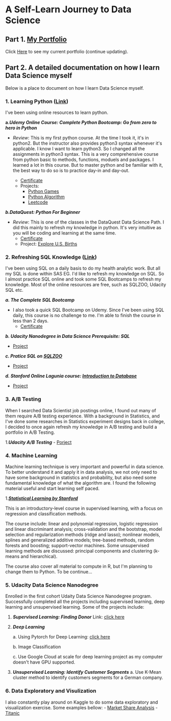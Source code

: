 # A Self-Learn Journey to Data Science

## Part 1. [My Portfolio](https://github.com/KarenJF/DataScience/tree/master/Portfolio)
Click [Here](https://github.com/KarenJF/DataScience/tree/master/Portfolio) to see my current portfolio (continue updating).

## Part 2. A detailed documentation on how I learn Data Science myself
Below is a place to document on how I learn Data Science myself.

### 1. Learning Python ([Link](https://github.com/KarenJF/DataScience/tree/master/Learn_Python))
I've been using online resources to learn python. 

**a._Udemy Online Course: Complete Python Bootcamp: Go from zero to hero in Python_**
* _Review_: This is my first python course. At the time I took it, it's in python2. But the instructor also provides python3 syntax whenever it's applicable. I know I want to learn python3. So I changed all the assignments in python3 syntax. This is a very comprehensive course from python basic to methods, functions, moduels and packages. I learned a lot in this course. But to master python and be familiar with it, the best way to do so is to practice day-in and day-out. 

    - [Certificate](https://www.udemy.com/certificate/UC-5EIRXTI7/)
    - Projects: 
        - [Python Games](https://github.com/KarenJF/Python-Games)
        - [Python Algorithm](https://github.com/KarenJF/Python-Algorithm)
        - [Leetcode](https://github.com/KarenJF/Leetcode)
    
**_b.DataQuest: Python For Beginner_**
* _Review_: This is one of the classes in the DataQuest Data Science Path. I did this mainly to refresh my knowledge in python. It's very intuitive as you will be coding and learning at the same time. 
    - [Certificate](https://github.com/KarenJF/DataScience/blob/master/Learn_Python/Jiaqi_Fang_Python_Beginner_DataQuest.pdf)
    - Project: [Explore U.S. Births](https://github.com/KarenJF/DataScience/blob/master/Learn_Python/Explore_US_Births.ipynb)

### 2. Refreshing SQL Knowledge ([Link](https://github.com/KarenJF/DataScience/tree/master/SQL)) 
I've been using SQL on a daily basis to do my health analytic work. But all my SQL is done within SAS EG. I'd like to refresh my knowledge on SQL. So I almost practice SQL online and took some SQL Bootcamps to refresh my knowledge. Most of the online resources are free, such as SQLZOO, Udacity SQL etc. 

**_a. The Complete SQL Bootcamp_**
- I also took a quick SQL Bootcamp on Udemy. Since I've been using SQL daily, this course is no challenge to me. I'm able to finish the course in less than 2 days.
    - [Certificate](https://www.udemy.com/certificate/UC-QYNIOPI2/)

**_b. Udacity Nanodegree in Data Science Prerequisite: SQL_**
- [Project](https://github.com/KarenJF/DataScience/tree/master/SQL/Udacity_SQL)
    
**_c. Pratice SQL on [SQLZOO](http://sqlzoo.net/wiki/SQL_Tutorial)_**
- [Project](https://github.com/KarenJF/DataScience/tree/master/SQL/SQLZOO)

**_d. Stanford Online Lagunia course: [Introduction to Database](https://lagunita.stanford.edu/courses/Engineering/db/2014_1/about)_**
- [Project](https://github.com/KarenJF/DataScience/tree/master/SQL/Stanford_Intro_to_DB)
    
### 3. A/B Testing
When I searched Data Scientist job postings online, I found out many of them require A/B testing experience. With a background in Statistics, and I've done some researches in Statistics experiment designs back in college, I decided to once again refresh my knowledge in A/B testing and build a portfolio in A/B Testing. 

1.**_Udacity A/B Testing_**
    - [Porject](https://github.com/KarenJF/DataScience/tree/master/Portfolio/AB_Testing)
    
### 4. Machine Learning
Machine learning technique is very important and powerful in data science. To better understand it and apply it in data analysis, we not only need to have some background in statistics and probability, but also need some fundamental knowledge of what the algorithm are. I found the following material useful and start learning self paced.

1.**_[Statistical Learning by Stanford](https://lagunita.stanford.edu/courses/HumanitiesSciences/StatLearning/Winter2016/about)_**

This is an introductory-level course in supervised learning, with a focus on regression and classification methods. 

The course include: linear and polynomial regression, logistic regression and linear discriminant analysis; cross-validation and the bootstrap, model selection and regularization methods (ridge and lasso); nonlinear models, splines and generalized additive models; tree-based methods, random forests and boosting; support-vector machines. Some unsupervised learning methods are discussed: principal components and clustering (k-means and hierarchical).

The course also cover all material to compute in R, but I'm planning to change them to Python. To be continue...

### 5. Udacity Data Science Nanodegree

Enrolled in the first cohort Udaity Data Science Nanodegree program. Successfully completed all the projects including supervised learning, deep learning and unsupervised learning. Some of the projects include: 

1. **_Supervised Learning: Finding Donor_**
Link: [click here](https://github.com/KarenJF/DataScience/tree/master/Portfolio/FindingDonor)

2. **_Deep Learning_**

    a. Using Pytorch for Deep Learning: [click here](https://github.com/KarenJF/DataScience/tree/master/Portfolio/DeepLearning/PyTorch)
    
    b. Image Classification
    
    c. Use Google Cloud at scale for deep learning project as my computer doesn't have GPU supported. 

3. **_Unsupervised Learning: Identify Customer Segments_**
    a. Use K-Mean cluster method to identify customers segments for a German company. 

### 6. Data Exploratory and Visulization
I also constantly play around on Kaggle to do some data exploratory and visualization exercise. Some examples bellow: 
    - [Market Share Analysis](https://github.com/KarenJF/DataScience/tree/master/Portfolio/Market%20Share%20Analysis)
    - [Titanic](https://github.com/KarenJF/Kaggle_Titanic)
